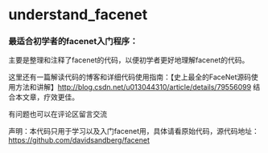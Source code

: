 # understand_facenet
### 最适合初学者的facenet入门程序：

主要是整理和注释了facenet的代码，以便初学者更好地理解facenet的代码。


这里还有一篇解读代码的博客和详细代码使用指南：【史上最全的FaceNet源码使用方法和讲解】http://blog.csdn.net/u013044310/article/details/79556099 结合本文章，疗效更佳。

有问题也可以在评论区留言交流

声明：本代码只用于学习以及入门facenet用，具体请看原始代码，源代码地址：https://github.com/davidsandberg/facenet
